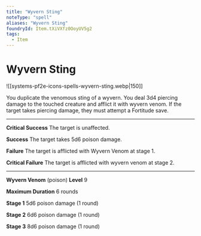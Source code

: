 ```yaml
---
title: "Wyvern Sting"
noteType: "spell"
aliases: "Wyvern Sting"
foundryId: Item.tXiVXfz0OoyUV5g2
tags:
  - Item
---
```


# Wyvern Sting
![[systems-pf2e-icons-spells-wyvern-sting.webp|150]]

You duplicate the venomous sting of a wyvern. You deal 3d4 piercing damage to the touched creature and afflict it with wyvern venom. If the target takes piercing damage, they must attempt a Fortitude save.

* * *

**Critical Success** The target is unaffected.

**Success** The target takes 5d6 poison damage.

**Failure** The target is afflicted with Wyvern Venom at stage 1.

**Critical Failure** The target is afflicted with wyvern venom at stage 2.

* * *

**Wyvern Venom** (poison) **Level** 9

**Maximum Duration** 6 rounds

**Stage 1** 5d6 poison damage (1 round)

**Stage 2** 6d6 poison damage (1 round)

**Stage 3** 8d6 poison damage (1 round)
